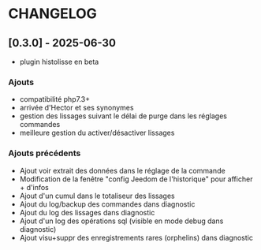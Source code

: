 # CHANGELOG

## [0.3.0] - 2025-06-30
- plugin histolisse en beta

### Ajouts
- compatibilité php7.3+
- arrivée d'Hector et ses synonymes
- gestion des lissages suivant le délai de purge dans les réglages commandes
- meilleure gestion du activer/désactiver lissages

### Ajouts précédents
- Ajout voir extrait des données dans le réglage de la commande
- Modification de la fenêtre "config Jeedom de l'historique" pour afficher + d'infos
- Ajout d'un cumul dans le totaliseur des lissages
- Ajout du log/backup des commandes dans diagnostic
- Ajout du log des lissages dans diagnostic
- Ajout d'un log des opérations sql (visible en mode debug dans diagnostic)
- Ajout visu+suppr des enregistrements rares (orphelins) dans diagnostic